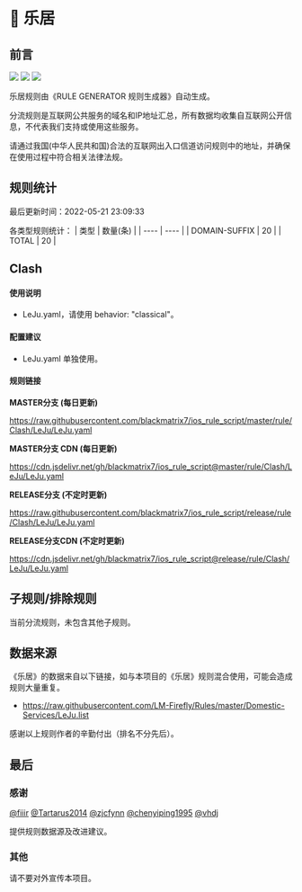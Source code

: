 # 🧸 乐居

## 前言

![](https://shields.io/badge/-移除重复规则-ff69b4) ![](https://shields.io/badge/-DOMAIN与DOMAIN--SUFFIX合并-green) ![](https://shields.io/badge/-IP--CIDR(6)合并-blueviolet) 

乐居规则由《RULE GENERATOR 规则生成器》自动生成。

分流规则是互联网公共服务的域名和IP地址汇总，所有数据均收集自互联网公开信息，不代表我们支持或使用这些服务。

请通过我国(中华人民共和国)合法的互联网出入口信道访问规则中的地址，并确保在使用过程中符合相关法律法规。

## 规则统计

最后更新时间：2022-05-21 23:09:33

各类型规则统计：
| 类型 | 数量(条)  | 
| ---- | ----  |
| DOMAIN-SUFFIX | 20  | 
| TOTAL | 20  | 


## Clash 

#### 使用说明
- LeJu.yaml，请使用 behavior: "classical"。

#### 配置建议
- LeJu.yaml 单独使用。

#### 规则链接
**MASTER分支 (每日更新)**

https://raw.githubusercontent.com/blackmatrix7/ios_rule_script/master/rule/Clash/LeJu/LeJu.yaml

**MASTER分支 CDN (每日更新)**

https://cdn.jsdelivr.net/gh/blackmatrix7/ios_rule_script@master/rule/Clash/LeJu/LeJu.yaml

**RELEASE分支 (不定时更新)**

https://raw.githubusercontent.com/blackmatrix7/ios_rule_script/release/rule/Clash/LeJu/LeJu.yaml

**RELEASE分支CDN (不定时更新)**

https://cdn.jsdelivr.net/gh/blackmatrix7/ios_rule_script@release/rule/Clash/LeJu/LeJu.yaml

## 子规则/排除规则


当前分流规则，未包含其他子规则。

## 数据来源

《乐居》的数据来自以下链接，如与本项目的《乐居》规则混合使用，可能会造成规则大量重复。

- https://raw.githubusercontent.com/LM-Firefly/Rules/master/Domestic-Services/LeJu.list


感谢以上规则作者的辛勤付出（排名不分先后）。

## 最后

### 感谢

[@fiiir](https://github.com/fiiir) [@Tartarus2014](https://github.com/Tartarus2014) [@zjcfynn](https://github.com/zjcfynn) [@chenyiping1995](https://github.com/chenyiping1995) [@vhdj](https://github.com/vhdj)

提供规则数据源及改进建议。

### 其他

请不要对外宣传本项目。
